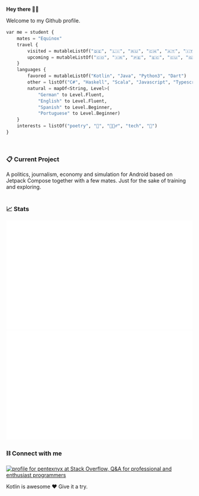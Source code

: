 **Hey there ✌🏻**

Welcome to my Github profile.
<br>

```python
var me = student {
    mates = "Equinox"
    travel {
        visited = mutableListOf("🇩🇪", "🇱🇮", "🇷🇺", "🇨🇭", "🇦🇹", "🇮🇹", "🇪🇸", "🇵🇹", "🇨🇿", "🇩🇰", "🇵🇱", "🇵🇾", "🇦🇷", "🇧🇷")
        upcoming = mutableListOf("🇨🇴", "🇮🇷", "🇵🇪", "🇪🇨", "🇨🇺", "🇬🇾", "🇹🇭", "🇻🇳", "🇮🇩", "🇨🇦")
    }
    languages {
        favored = mutableListOf("Kotlin", "Java", "Python3", "Dart")
        other = listOf("C#", "Haskell", "Scala", "Javascript", "Typescript", "PHP", "ABAP")
        natural = mapOf<String, Level>(
            "German" to Level.Fluent,
            "English" to Level.Fluent,
            "Spanish" to Level.Beginner,
            "Portuguese" to Level.Beginner)
    }
    interests = listOf("poetry", "🐴", "🏊🏻‍♂️", "tech", "🎵")
}
```
</br>

### 📋 Current Project
A politics, journalism, economy and simulation for Android based on Jetpack Compose together with a few mates.
Just for the sake of training and exploring.
<br><br>

### 📈 Stats

<p>
  <img src='https://raw.githubusercontent.com/pxnx/github-stats-transparent/output/generated/overview.svg' alt='overview'</img>
  <img src='https://raw.githubusercontent.com/pxnx/github-stats-transparent/output/generated/languages.svg'  alt='languages'</img>
</p>

### ⛓️ Connect with me
<a href="https://stackoverflow.com/users/10905230/pentexnyx"><img src="https://stackoverflow.com/users/flair/10905230.png?theme=clean" width="208" height="58" alt="profile for pentexnyx at Stack Overflow, Q&amp;A for professional and enthusiast programmers" title="profile for pentexnyx at Stack Overflow, Q&amp;A for professional and enthusiast programmers"></a>


Kotlin is awesome ❤️
Give it a try.
